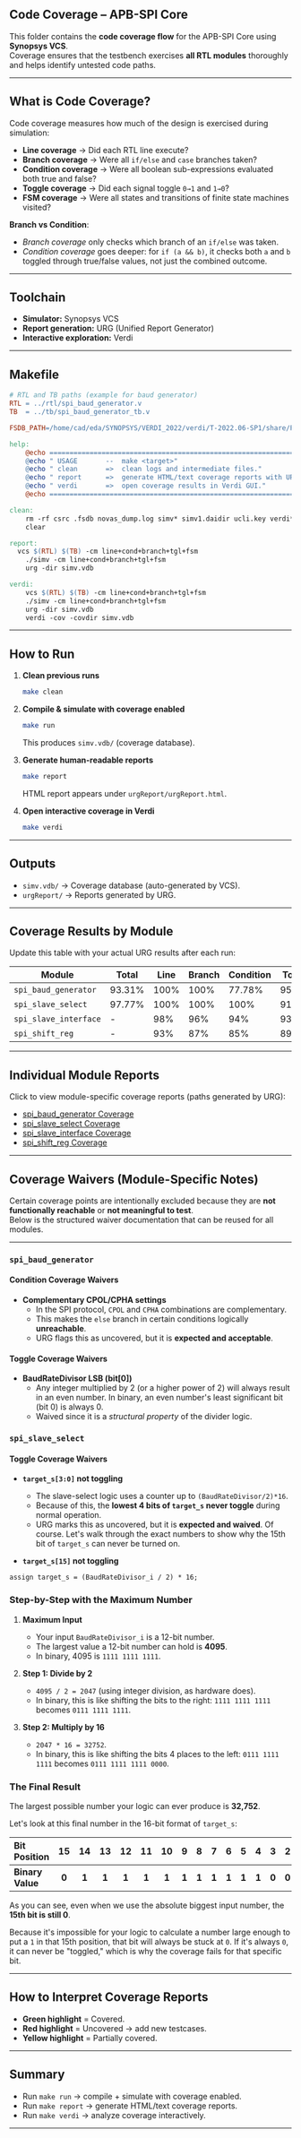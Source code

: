 ##  Code Coverage – APB-SPI Core

This folder contains the **code coverage flow** for the APB-SPI Core using **Synopsys VCS**.  
Coverage ensures that the testbench exercises **all RTL modules** thoroughly and helps identify untested code paths.

---

##  What is Code Coverage?

Code coverage measures how much of the design is exercised during simulation:

- **Line coverage** → Did each RTL line execute?  
- **Branch coverage** → Were all `if/else` and `case` branches taken?  
- **Condition coverage** → Were all boolean sub-expressions evaluated both true and false?  
- **Toggle coverage** → Did each signal toggle `0→1` and `1→0`?  
- **FSM coverage** → Were all states and transitions of finite state machines visited?  

 **Branch vs Condition**:  
- *Branch coverage* only checks which branch of an `if/else` was taken.  
- *Condition coverage* goes deeper: for `if (a && b)`, it checks both `a` and `b` toggled through true/false values, not just the combined outcome.

---

##  Toolchain

- **Simulator:** Synopsys VCS  
- **Report generation:** URG (Unified Report Generator)  
- **Interactive exploration:** Verdi  

---

##  Makefile

```makefile
# RTL and TB paths (example for baud generator)
RTL = ../rtl/spi_baud_generator.v
TB  = ../tb/spi_baud_generator_tb.v

FSDB_PATH=/home/cad/eda/SYNOPSYS/VERDI_2022/verdi/T-2022.06-SP1/share/PLI/VCS/LINUX64

help:
	@echo ===========================================================================================================================
	@echo " USAGE   	--  make <target>"
	@echo " clean   	=>  clean logs and intermediate files."
	@echo " report  	=>  generate HTML/text coverage reports with URG."
	@echo " verdi   	=>  open coverage results in Verdi GUI."
	@echo ===========================================================================================================================

clean:
	rm -rf csrc .fsdb novas_dump.log simv* simv1.daidir ucli.key verdi* novas.* cm.log vdCov* *.vdb *.urg coverage_report
	clear

report:
  vcs $(RTL) $(TB) -cm line+cond+branch+tgl+fsm
	./simv -cm line+cond+branch+tgl+fsm
	urg -dir simv.vdb 

verdi:
    vcs $(RTL) $(TB) -cm line+cond+branch+tgl+fsm
	./simv -cm line+cond+branch+tgl+fsm
	urg -dir simv.vdb 
	verdi -cov -covdir simv.vdb

````

---

##  How to Run

1. **Clean previous runs**

   ```bash
   make clean
   ```
2. **Compile & simulate with coverage enabled**

   ```bash
   make run
   ```

   This produces `simv.vdb/` (coverage database).
3. **Generate human-readable reports**

   ```bash
   make report
   ```

   HTML report appears under `urgReport/urgReport.html`.
4. **Open interactive coverage in Verdi**

   ```bash
   make verdi
   ```

---

##  Outputs

* `simv.vdb/` → Coverage database (auto-generated by VCS).
* `urgReport/` → Reports generated by URG.
  
---

##  Coverage Results by Module

Update this table with your actual URG results after each run:

| Module                | Total | Line | Branch | Condition | Toggle | FSM  |
| --------------------- |------ | ---- | ------ | --------- | ------ | ---- |
| `spi_baud_generator`  |  93.31%    | 100%  | 100%    | 77.78%       | 95.45%    | - |
| `spi_slave_select`       |  97.77%    | 100%  | 100%    | 100%       | 91.07%    | -  |
| `spi_slave_interface`    |  -   | 98%  | 96%    | 94%       | 93%    | 100% |
| `spi_shift_reg` |  -   | 93%  | 87%    | 85%       | 89%    | 92%  |

---

##  Individual Module Reports

Click to view module-specific coverage reports (paths generated by URG):

* [spi_baud_generator Coverage](https://gokuljith-k.github.io/baud_generator/index.html)
* [spi_slave_select Coverage](https://gokuljith-k.github.io/slave_select/)
* [spi_slave_interface Coverage](./coverage_report/urgReport/files/rtl_spi_slave_select_v.html)
* [spi_shift_reg Coverage](./coverage_report/urgReport/files/rtl_spi_slave_interface_v.html)

---
##  Coverage Waivers (Module-Specific Notes)

Certain coverage points are intentionally excluded because they are **not functionally reachable** or **not meaningful to test**.  
Below is the structured waiver documentation that can be reused for all modules.

---

### `spi_baud_generator`

####  Condition Coverage Waivers
- **Complementary CPOL/CPHA settings**  
  - In the SPI protocol, `CPOL` and `CPHA` combinations are complementary.  
  - This makes the `else` branch in certain conditions logically **unreachable**.  
  - URG flags this as uncovered, but it is **expected and acceptable**.  

####  Toggle Coverage Waivers
- **BaudRateDivisor LSB (bit[0])**  
  - Any integer multiplied by 2 (or a higher power of 2) will always result in an even number. In binary, an even number's least significant bit (bit 0) is always 0.   
  - Waived since it is a *structural property* of the divider logic.

### `spi_slave_select`

####  Toggle Coverage Waivers
- **`target_s[3:0]` not toggling**  
  - The slave-select logic uses a counter up to `(BaudRateDivisor/2)*16`.  
  - Because of this, the **lowest 4 bits of `target_s` never toggle** during normal operation.  
  - URG marks this as uncovered, but it is **expected and waived**.
    Of course. Let's walk through the exact numbers to show why the 15th bit of `target_s` can never be turned on.

- **`target_s[15]` not toggling**  

`assign target_s = (BaudRateDivisor_i / 2) * 16;`

### Step-by-Step with the Maximum Number

1.  **Maximum Input**
    * Your input `BaudRateDivisor_i` is a 12-bit number.
    * The largest value a 12-bit number can hold is **4095**.
    * In binary, 4095 is `1111 1111 1111`.

2.  **Step 1: Divide by 2**
    * `4095 / 2 = 2047` (using integer division, as hardware does).
    * In binary, this is like shifting the bits to the right:
        `1111 1111 1111` becomes `0111 1111 1111`.

3.  **Step 2: Multiply by 16**
    * `2047 * 16 = 32752`.
    * In binary, this is like shifting the bits 4 places to the left:
        `0111 1111 1111` becomes `0111 1111 1111 0000`.


### The Final Result

The largest possible number your logic can ever produce is **32,752**.

Let's look at this final number in the 16-bit format of `target_s`:

| Bit Position | 15 | 14 | 13 | 12 | 11 | 10 | 9 | 8 | 7 | 6 | 5 | 4 | 3 | 2 | 1 | 0 |
| :--- | :---: | :---: | :---: | :---: | :---: | :---: | :---: | :---: | :---: | :---: | :---: | :---: | :---: | :---: | :---: | :---: |
| **Binary Value** | **0** | **1** | **1** | **1** | **1** | **1** | **1** | **1** | **1** | **1** | **1** | **1** | **0** | **0** | **0** | **0** |

As you can see, even when we use the absolute biggest input number, the **15th bit is still 0**.

Because it's impossible for your logic to calculate a number large enough to put a `1` in that 15th position, that bit will always be stuck at `0`. If it's always `0`, it can never be "toggled," which is why the coverage fails for that specific bit.

---
##  How to Interpret Coverage Reports

* **Green highlight** = Covered.
* **Red highlight** = Uncovered → add new testcases.
* **Yellow highlight** = Partially covered.

---

##  Summary

* Run `make run` → compile + simulate with coverage enabled.
* Run `make report` → generate HTML/text coverage reports.
* Run `make verdi` → analyze coverage interactively.


---

